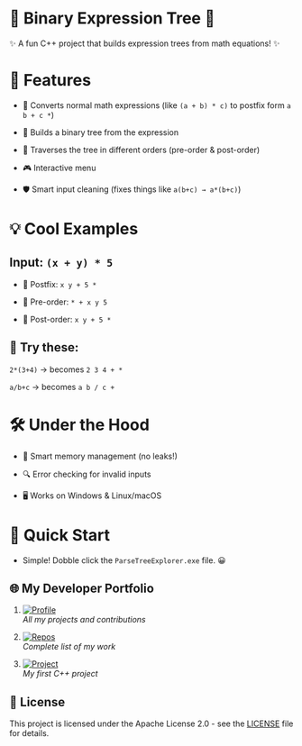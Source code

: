 ﻿# 🌳 Binary Expression Tree 🌳
✨ A fun C++ project that builds expression trees from math equations! ✨


# 🎯 Features
+ 🔄 Converts normal math expressions (like `(a + b) * c)` to postfix form `a b + c *`)

+ 🌱 Builds a binary tree from the expression

+ 🔎 Traverses the tree in different orders (pre-order & post-order)

+ 🎮 Interactive menu 

+ 🛡️ Smart input cleaning (fixes things like `a(b+c) → a*(b+c)`)

# 💡 Cool Examples
## Input: `(x + y) * 5`

+ 🔄 Postfix: `x y + 5 *`

+ 🌟 Pre-order: `* + x y 5`

+ 🌟 Post-order: `x y + 5 *`

## 🌟 Try these:

`2*(3+4)` → becomes `2 3 4 + *`

`a/b+c` → becomes `a b / c +`

# 🛠️ Under the Hood
+ 🧠 Smart memory management (no leaks!)

+ 🔍 Error checking for invalid inputs

+ 🖥️ Works on Windows & Linux/macOS

# 🚀 Quick Start

 + Simple! Dobble click the `ParseTreeExplorer.exe` file. 😀

## 🌐 My Developer Portfolio

1. [![Profile](https://img.shields.io/badge/%F0%9F%92%BC_My_Full_Profile-5c64a8)](https://github.com/1wintab)  
   *All my projects and contributions*

2. [![Repos](https://img.shields.io/badge/%F0%9F%93%81_All_Repositories-white)](https://github.com/1wintab?tab=repositories)  
   *Complete list of my work*

3. [![Project](https://img.shields.io/badge/%E2%9A%99%EF%B8%8F_First_Project-f4ed82)](https://github.com/1wintab/StackWithArray)  
   *My first C++ project*

## 📜 License

This project is licensed under the Apache License 2.0 - see the [LICENSE](LICENSE.txt) file for details.
